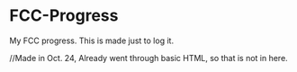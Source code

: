 # FCC-Progress
My FCC progress. This is made just to log it.

//Made in Oct. 24, Already went through basic HTML, so that is not in here.

